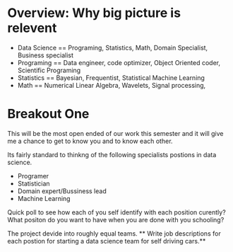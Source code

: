 # Overview: Why big picture is relevent
- Data Science == Programing, Statistics, Math,  Domain Specialist, Business specialist
- Programing == Data engineer, code optimizer, Object Oriented coder, Scientific Programing
- Statistics == Bayesian, Frequentist, Statistical Machine Learning
- Math == Numerical Linear Algebra, Wavelets, Signal processing, 


# Breakout One
This will be the most open ended of our work this semester and it will give me a chance to get to know you and to know each other.

Its fairly standard to thinkng of the following specialists postions in data science.
- Programer
- Statistician
- Domain expert/Bussiness lead
- Machine Learning 

Quick poll to see how each of you self identify with each position curently?
What positon do you want to have when you are done with you schooling? 

The project devide into roughly equal teams.
** Write job descriptions for each postion for starting a data science team for self driving cars.** 


